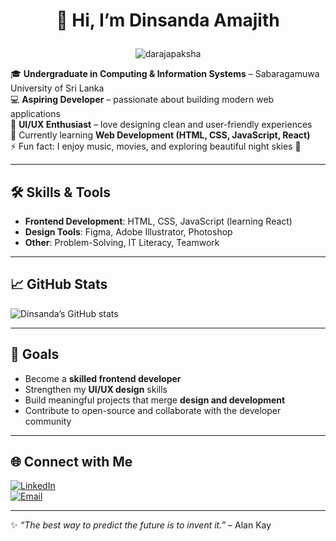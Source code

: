 # <p align="center">👋 Hi, I’m Dinsanda Amajith</p>

<p align="center"> <img src="https://komarev.com/ghpvc/?username=darajapaksha&label=Profile%20views&color=0e75b6&style=flat" alt="darajapaksha" /> </p>


🎓 **Undergraduate in Computing & Information Systems** – Sabaragamuwa University of Sri Lanka  
💻 **Aspiring Developer** – passionate about building modern web applications  
🎨 **UI/UX Enthusiast** – love designing clean and user-friendly experiences  
🌱 Currently learning **Web Development (HTML, CSS, JavaScript, React)**  
⚡ Fun fact: I enjoy music, movies, and exploring beautiful night skies 🌌  

---

## 🛠️ Skills & Tools  
- **Frontend Development**: HTML, CSS, JavaScript (learning React)  
- **Design Tools**: Figma, Adobe Illustrator, Photoshop  
- **Other**: Problem-Solving, IT Literacy, Teamwork  

---

## 📈 GitHub Stats  
![Dinsanda’s GitHub stats](https://github-readme-stats.vercel.app/api?username=DARajapaksha&show_icons=true&theme=tokyonight)  

---

## 🚀 Goals  
- Become a **skilled frontend developer**  
- Strengthen my **UI/UX design** skills  
- Build meaningful projects that merge **design and development**  
- Contribute to open-source and collaborate with the developer community  

---

## 🌐 Connect with Me  
[![LinkedIn](https://img.shields.io/badge/LinkedIn-blue?logo=linkedin&logoColor=white)](https://www.linkedin.com/in/dinsanda-amajith/)  
[![Email](https://img.shields.io/badge/Email-red?logo=gmail&logoColor=white)](mailto:damajithrajapaksha@gmail.com)  

---

✨ _“The best way to predict the future is to invent it.”_ – Alan Kay  

